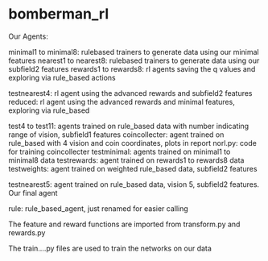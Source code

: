 # bomberman_rl
Our Agents:

minimal1 to minimal8: rulebased trainers to generate data using our minimal features
nearest1 to nearest8: rulebased trainers to generate data using our subfield2 features
rewards1 to rewards8: rl agents saving the q values and exploring via rule_based actions


testnearest4: rl agent using the advanced rewards and subfield2 features
reduced: rl agent using the advanced rewards and minimal features, exploring via rule\_based

test4 to test11: agents trained on rule\_based data with number indicating range of vision, subfield1 features
coincollecter: agent trained on rule_based with 4 vision and coin coordinates, plots in report
norl.py: code for training coincollecter
testminimal: agents trained on minimal1 to minimal8 data
testrewards: agent trained on rewards1 to rewards8 data
testweights: agent trained on weighted rule\_based data, subfield2 features

testnearest5: agent trained on rule\_based data, vision 5, subfield2 features. Our final agent

rule: rule\_based\_agent, just renamed for easier calling

The feature and reward functions are imported from transform.py and rewards.py

The train....py files are used to train the networks on our data


